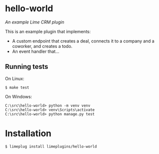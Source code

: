 # hello-world

_An example Lime CRM plugin_

This is an example plugin that implements:

* A custom endpoint that creates a deal, connects it to a company and a coworker, and creates a todo.
* An event handler that...

## Running tests

On Linux:

```
$ make test
```

On Windows:

```
C:\src\hello-world> python -m venv venv
C:\src\hello-world> venv\Scripts\activate
C:\src\hello-world> python manage.py test
```

# Installation

```
$ limeplug install limeplugins/hello-world
```
